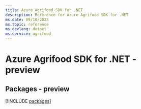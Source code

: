 ```yaml
---
title: Azure Agrifood SDK for .NET
description: Reference for Azure Agrifood SDK for .NET
ms.date: 09/10/2025
ms.topic: reference
ms.devlang: dotnet
ms.service: agrifood
---
```

# Azure Agrifood SDK for .NET - preview
## Packages - preview
[!INCLUDE [packages](agrifood-index.md)]